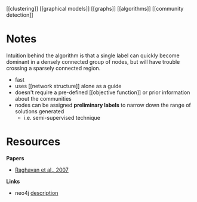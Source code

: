 [[clustering]]
[[graphical models]]
[[graphs]]
[[algorithms]]
[[community detection]]

# Notes
Intuition behind the algorithm is that a single label can quickly become dominant in a densely connected group of nodes, but will have trouble crossing a sparsely connected region.

- fast
- uses [[network structure]] alone as a guide
- doesn't require a pre-defined [[objective function]] or prior information about the communities
- nodes can be assigned **preliminary labels** to narrow down the range of solutions generated
	- i.e. semi-supervised technique
# Resources
**Papers**
- [Raghavan et al., 2007](https://arxiv.org/pdf/0709.2938.pdf)

**Links**
- neo4j [description](https://neo4j.com/docs/graph-algorithms/current/algorithms/label-propagation/)